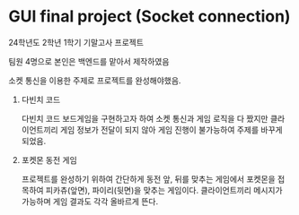 # GUI final project (Socket connection)

24학년도 2학년 1학기 기말고사 프로젝트

팀원 4명으로 본인은 백엔드를 맡아서 제작하였음

소켓 통신을 이용한 주제로 프로젝트를 완성해야했음.

1. 다빈치 코드

   
   다빈치 코드 보드게임을 구현하고자 하여 소켓 통신과 게임 로직을 다 짰지만
   클라이언트끼리 게임 정보가 전달이 되지 않아 게임 진행이 불가능하여 주제를 바꾸게 되었음.

   
3. 포켓몬 동전 게임

   
   프로젝트를 완성하기 위하여 간단하게 동전 앞, 뒤를 맞추는 게임에서
   포켓몬을 접목하여 피카츄(앞면), 파이리(뒷면)을 맞추는 게임이다.
   클라이언트끼리 메시지가 가능하며 게임 결과도 각각 올바르게 뜬다.
